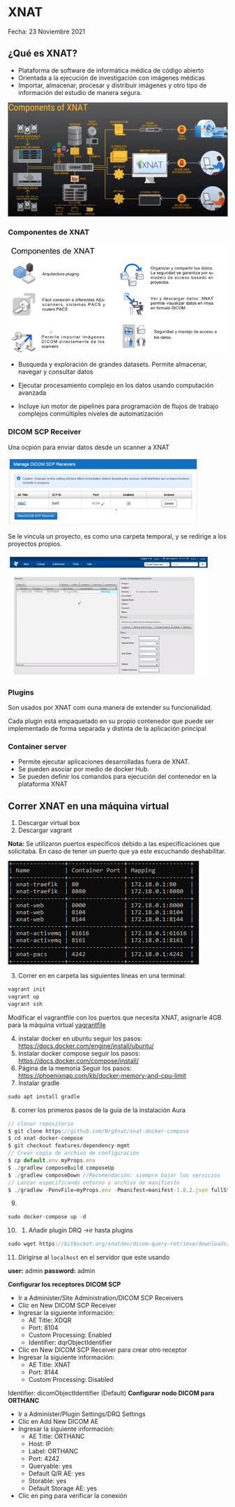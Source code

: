 # XNAT

Fecha: 23 Noviembre 2021 
## ¿Qué es XNAT?

* Plataforma de software de informática médica de código abierto
* Orientada a la ejecución de investigación con imágenes médicas
* Importar, almacenar, procesar y distribuir imágenes y otro tipo de información del estudio de manera segura. 

![picture 1](images/ac782247633dfa43b26d65b0c558ec2d528db199c66d13201abd01bb8e04856a.png)  

### Componentes de XNAT
![picture 2](images/72a50d5d587196744824e66bfdb5477aa8505feed84e49ac31fb86696389363d.png)  

* Busqueda y exploración de grandes datasets. Permite almacenar, navegar y consultar datos

* Ejecutar procesamiento complejo en los datos usando computación avanzada
* Incluye iun motor de pipelines para programación de flujos de trabajo complejos conmúltiples niveles de automatización 

### DICOM SCP Receiver

Una ocpión para enviar datos desde un scanner a XNAT

![picture 3](images/e9c7e9335cc8a1aa7ac18b17c39c681af95c319dfb00e66bff89e7d591a3469a.png)  

Se le vincula un proyecto, es como una carpeta temporal, y se redirige a los proyectos propios. 

![picture 4](images/85c155c27e77851782aca56ac1f2c794ee4f2a2ef70beba7ef934ca622af5f7e.png)  

### Plugins

Son usados por XNAT com ouna manera de extender su funcionalidad.

Cada plugin está empaquetado en su propio contenedor que puede ser implementado de forma separada y distinta de la aplicación principal

### Container server

* Permite ejecutar aplicaciones desarrolladas fuera de XNAT. 
* Se pueden asociar por medio de docker Hub.
* Se pueden definir los comandos para ejecución del contenedor en la plataforma XNAT


## Correr XNAT en una máquina virtual
1. Descargar virtual box
2. Descargar vagrant 

**Nota:** Se utilizaron puertos especificos debido a las especificaciones que solicitaba. En caso de tener un puerto que ya este escuchando deshabilitar. 

<img src= "images/464d6c9bca004404719b629b00956e71aa578f4a88d28f8eeeb68a3af001b444.png">  

3. Correr en en carpeta las siguientes líneas en una terminal: 
 ```js 
 vagrant init 
 vagrant up 
 vagrant ssh 
 ```
Modificar el vagrantfile con los puertos que necesita XNAT, asignarle 4GB para la máquina virtual
[vagrantfile](https://github.com/luisam19/PDI/blob/main/Vagrantfile) 

4. instalar docker en ubuntu
seguir los pasos: <https://docs.docker.com/engine/install/ubuntu/>
5. Instalar docker compose
seguir los pasos: <https://docs.docker.com/compose/install/>
6. Página de la memoria
Seguir los pasos:  <https://phoenixnap.com/kb/docker-memory-and-cpu-limit>
7. Instalar gradle
```js
sudo apt install gradle
```
8. correr los primeros pasos de la guía de la instalación Aura 
```js
// clonar repositorio
$ git clone https://github.com/NrgXnat/xnat-docker-compose 
$ cd xnat-docker-compose
$ git checkout features/dependency-mgmt
// Crear copia de archivo de configuración
$ cp default.env myProps.env
$ ./gradlew composeBuild composeUp
$ ./gradlew composeDown //Recomendación: siempre bajar los servicios 
// Lanzar especificando entorno y archivo de manifiesto
$ ./gradlew -PenvFile=myProps.env -Pmanifest=manifest-1.8.2.json fullStackComposeBuild fullStackComposeUp
```
9. 
```js 
sudo docker-compose up -d 
```
10. 1. Añadir plugin DRQ ->ir hasta plugins 
```js
sudo wget https://bitbucket.org/xnatdev/dicom-query-retrieve/downloads/dicom-query-retrieve-1.0.1-xpl.jar
```
11. Dirigirse al `localhost` en el servidor que este usando 

**user:** admin
**password:** admin

**Configurar los receptores DICOM SCP**
- Ir a Administer/Site Administration/DICOM SCP Receivers
- Clic en New DICOM SCP Receiver
- Ingresar la siguiente información: 
    * AE Title: XDQR
    * Port: 8104
    * Custom Processing: Enabled
    * Identifier: dqrObjectIdentifier 
- Clic en New DICOM SCP Receiver para crear otro receptor
- Ingresar la siguiente información: 
    * AE Title: XNAT
    * Port: 8144
    * Custom Processing: Disabled

Identifier: dicomObjectIdentifier (Default)
**Configurar nodo DICOM para ORTHANC**
- Ir a Administer/Plugin Settings/DRQ Settings
- Clic en Add New DICOM AE
- Ingresar la siguiente información: 
    * AE Title: ORTHANC
    * Host: IP
    * Label: ORTHANC
    * Port: 4242
    * Queryable: yes
    * Default Q/R AE: yes
    * Storable: yes
    * Default Storage AE: yes
- Clic en ping para verificar la conexión




